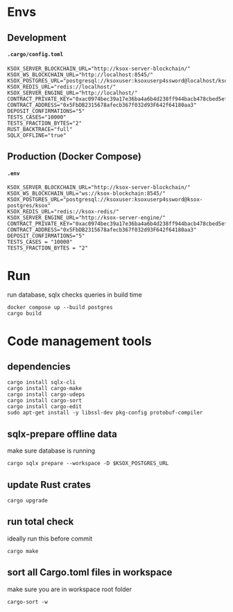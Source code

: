 # Envs
## Development
#### **`.cargo/config.toml`**
```
KSOX_SERVER_BLOCKCHAIN_URL="http://ksox-server-blockchain/"
KSOX_WS_BLOCKCHAIN_URL="http://localhost:8545/"
KSOX_POSTGRES_URL="postgresql://ksoxuser:ksoxuserp4ssword@localhost/ksox"
KSOX_REDIS_URL="redis://localhost/"
KSOX_SERVER_ENGINE_URL="http://localhost/"
CONTRACT_PRIVATE_KEY="0xac0974bec39a17e36ba4a6b4d238ff944bacb478cbed5efcae784d7bf4f2ff80"
CONTRACT_ADDRESS="0x5FbDB2315678afecb367f032d93F642f64180aa3"
DEPOSIT_CONFIRMATIONS="5"
TESTS_CASES="10000"
TESTS_FRACTION_BYTES="2"
RUST_BACKTRACE="full"
SQLX_OFFLINE="true"
```
## Production (Docker Compose)
#### **`.env`**
```
KSOX_SERVER_BLOCKCHAIN_URL="http://ksox-server-blockchain/"
KSOX_WS_BLOCKCHAIN_URL="ws://ksox-blockchain:8545/"
KSOX_POSTGRES_URL="postgresql://ksoxuser:ksoxuserp4ssword@ksox-postgres/ksox"
KSOX_REDIS_URL="redis://ksox-redis/"
KSOX_SERVER_ENGINE_URL="http://ksox-server-engine/"
CONTRACT_PRIVATE_KEY="0xac0974bec39a17e36ba4a6b4d238ff944bacb478cbed5efcae784d7bf4f2ff80"
CONTRACT_ADDRESS="0x5FbDB2315678afecb367f032d93F642f64180aa3"
DEPOSIT_CONFIRMATIONS="5"
TESTS_CASES = "10000"
TESTS_FRACTION_BYTES = "2"
```

# Run
run database, sqlx checks queries in build time
```shell
docker compose up --build postgres
cargo build
```

# Code management tools

## dependencies
```shell
cargo install sqlx-cli
cargo install cargo-make
cargo install cargo-udeps
cargo install cargo-sort
cargo install cargo-edit
sudo apt-get install -y libssl-dev pkg-config protobuf-compiler
```

## sqlx-prepare offline data
make sure database is running
```shell
cargo sqlx prepare --workspace -D $KSOX_POSTGRES_URL
```

## update Rust crates
```shell
cargo upgrade
```

## run total check
ideally run this before commit
```shell
cargo make
```

## sort all Cargo.toml files in workspace
make sure you are in workspace root folder
```shell
cargo-sort -w
```
